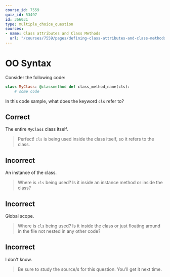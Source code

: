 ```yaml
---
course_id: 7559
quiz_id: 53497
id: 366031
type: multiple_choice_question
sources:
- name: Class attributes and Class Methods
  url: "/courses/7559/pages/defining-class-attributes-and-class-methods?module_item_id=629245"
---
```


# OO Syntax

Consider the following code:

```ruby
class MyClass: @classmethod def class_method_name(cls):
    # some code
```

In this code sample, what does the keyword `cls` refer to?

## Correct

The entire `MyClass` class itself.

> Perfect! `cls` is being used inside the class itself, so it refers to the class.

## Incorrect

An instance of the class.

> Where is `cls` being used? Is it inside an instance method or inside the class?

## Incorrect

Global scope.

> Where is `cls` being used? Is it inside the class or just floating around in the
> file not nested in any other code?

## Incorrect

I don't know.

> Be sure to study the source/s for this question. You'll get it next time.
